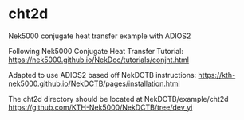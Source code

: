 # cht2d
Nek5000 conjugate heat transfer example with ADIOS2

Following Nek5000 Conjugate Heat Transfer Tutorial:
https://nek5000.github.io/NekDoc/tutorials/conjht.html

Adapted to use ADIOS2 based off NekDCTB instructions:
https://kth-nek5000.github.io/NekDCTB/pages/installation.html

The cht2d directory should be located at NekDCTB/example/cht2d
https://github.com/KTH-Nek5000/NekDCTB/tree/dev_yi
